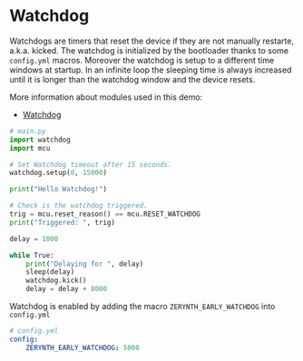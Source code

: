 # Watchdog

Watchdogs are timers that reset the device if they are not manually restarte, a.k.a. kicked.
The watchdog is initialized by the bootloader thanks to some `config.yml` macros.
Moreover the watchdog is setup to a different time windows at startup.
In an infinite loop the sleeping time is always increased until it is longer than the watchdog window and the device resets.


More information about modules used in this demo:

- [Watchdog](../../libs/stdlib/watchdog.md)

```python
# main.py
import watchdog
import mcu

# Set Watchdog timeout after 15 seconds.
watchdog.setup(0, 15000)

print("Hello Watchdog!")

# Check is the watchdog triggered.
trig = mcu.reset_reason() == mcu.RESET_WATCHDOG
print("Triggered: ", trig)

delay = 1000

while True:
    print("Delaying for ", delay)
    sleep(delay)
    watchdog.kick()
    delay = delay + 8000
```


Watchdog is enabled by adding the macro `ZERYNTH_EARLY_WATCHDOG` into `config.yml`

```yml
# config.yml
config:
    ZERYNTH_EARLY_WATCHDOG: 5000

```
